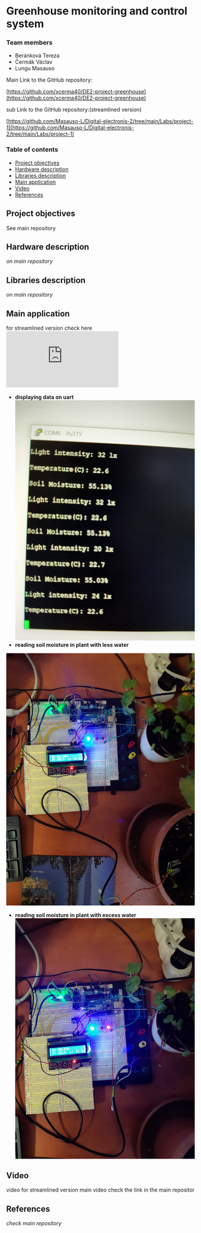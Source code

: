 # Greenhouse monitoring and control system

### Team members

* Beránková Tereza
* Čermák Václav
* Lungu Masauso


Main Link to the GitHub repository:

[https://github.com/xcerma40/DE2-project-greenhouse](https://github.com/xcerma40/DE2-project-greenhouse)

sub Link to the GitHub repository:(streamlined version)


[https://github.com/Masauso-L/Digital-electronis-2/tree/main/Labs/project-1](https://github.com/Masauso-L/Digital-electronis-2/tree/main/Labs/project-1)

### Table of contents

* [Project objectives](#objectives)
* [Hardware description](#hardware)
* [Libraries description](#libs)
* [Main application](#main)
* [Video](#video)
* [References](#references)

<a name="objectives"></a>

## Project objectives

See main repository

<a name="hardware"></a>

## Hardware description

*on main repository*

<a name="libs"></a>

## Libraries description

*on main repository*

<a name="main"></a>

## Main application

for streamlined version check here ![main.c](https://github.com/Masauso-L/Digital-electronis-2/blob/main/Labs/project-1/green_house_monitor/main.c)

* **displaying data on uart**
![uart](Images/uart1.jpeg)
* **reading soil moisture in plant with less water**

![main1](Images/main.jpeg)

* **reading soil moisture in plant with excess water**
![main2](Images/main2.jpeg)
<a name="video"></a>

## Video
 video for streamlined version
main video check the link in the main repositor
<a name="references"></a>

## References

*check main repository*